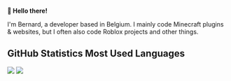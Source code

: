 **👋 Hello there!**

I'm Bernard, a developer based in Belgium. I mainly code Minecraft plugins & websites, but I often also code Roblox projects and other things.

<h2>GitHub Statistics            Most Used Languages</h3>
<a href="#"><img src="https://github-readme-stats.vercel.app/api?username=eendjebernard&show_icons=true&count_private=true&include_all_commits=true&hide_title=true&hide_border=true&hide_rank=true&theme=chartreuse-dark&bg_color=00000000"/></a>
<a href="#"><img src="https://github-readme-stats.vercel.app/api/top-langs?username=eendjebernard&hide_title=true&hide_border=true&layout=compact&theme=chartreuse-dark&bg_color=00000000"/></a>
